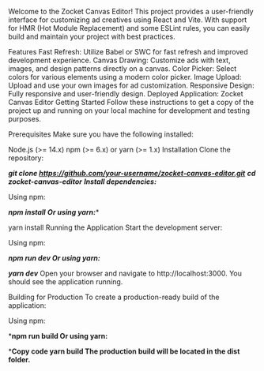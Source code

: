 Welcome to the Zocket Canvas Editor! This project provides a user-friendly interface for customizing ad creatives using React and Vite. With support for HMR (Hot Module Replacement) and some ESLint rules, you can easily build and maintain your project with best practices.

Features
Fast Refresh: Utilize Babel or SWC for fast refresh and improved development experience.
Canvas Drawing: Customize ads with text, images, and design patterns directly on a canvas.
Color Picker: Select colors for various elements using a modern color picker.
Image Upload: Upload and use your own images for ad customization.
Responsive Design: Fully responsive and user-friendly design.
Deployed Application: Zocket Canvas Editor
Getting Started
Follow these instructions to get a copy of the project up and running on your local machine for development and testing purposes.

Prerequisites
Make sure you have the following installed:

Node.js (>= 14.x)
npm (>= 6.x) or yarn (>= 1.x)
Installation
Clone the repository:


***git clone https://github.com/your-username/zocket-canvas-editor.git***
***cd zocket-canvas-editor***
***Install dependencies:***

Using npm:

***npm install***
***Or using yarn:****

yarn install
Running the Application
Start the development server:

Using npm:

***npm run dev
Or using yarn:***


***yarn dev***
Open your browser and navigate to http://localhost:3000. You should see the application running.

Building for Production
To create a production-ready build of the application:

Using npm:

***npm run build
Or using yarn:**

***Copy code
yarn build
The production build will be located in the dist folder.**

